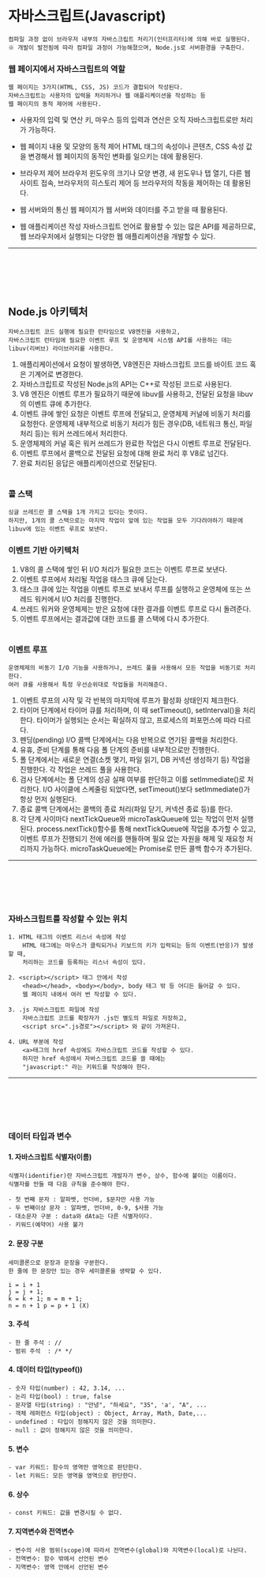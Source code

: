 # 자바스크립트(Javascript)
	컴파일 과정 없이 브라우저 내부의 자바스크립트 처리기(인터프리터)에 의해 바로 실행된다.
	※ 개발이 발전됨에 따라 컴파일 과정이 가능해졌으며, Node.js로 서버환경을 구축한다.

### 웹 페이지에서 자바스크립트의 역할
	웹 페이지는 3가지(HTML, CSS, JS) 코드가 결합되어 작성된다.
	자바스크립트는 사용자의 입력을 처리하거나 웹 애플리케이션을 작성하는 등
	웹 페이지의 동적 제어에 사용된다.

- 사용자의 입력 및 연산
    키, 마우스 등의 입력과 연산은 오직 자바스크립트로만 처리가 가능하다.

- 웹 페이지 내용 및 모양의 동적 제어
    HTML 태그의 속성이나 콘텐츠, CSS 속성 값을 변경해서
    웹 페이지의 동적인 변화를 일으키는 데에 활용된다.

- 브라우저 제어
    브라우저 윈도우의 크기나 모양 변경, 새 윈도우나 탭 열기, 다른 웹 사이트 접속,
    브라우저의 히스토리 제어 등 브라우저의 작동을 제어하는 데 활용된다.

- 웹 서버와의 통신
    웹 페이지가 웹 서버와 데이터를 주고 받을 때 활용된다.

- 웹 애플리케이션 작성
    자바스크립트 언어로 활용할 수 있는 많은 API를 제공하므로,
    웹 브라우저에서 실행되는 다양한 웹 애플리케이션을 개발할 수 있다.
<hr/>
<br/><br/><br/><br/>

## Node.js 아키텍처
    자바스크립트 코드 실행에 필요한 런타임으로 V8엔진을 사용하고, 
    자바스크립트 런타임에 필요한 이벤트 루프 및 운영체제 시스템 API를 사용하는 데는
    libuv(리버브) 라이브러리를 사용한다.

1. 애플리케이션에서 요청이 발생하면, V8엔진은 자바스크립트 코드를 바이트 코드 혹은 기계어로 변경한다.
2. 자바스크립트로 작성된 Node.js의 API는 C++로 작성된 코드로 사용된다.
3. V8 엔진은 이벤트 루프가 필요하기 때문에 libuv를 사용하고, 전달된 요청을 libuv의 이벤트 큐에 추가한다.
4. 이벤트 큐에 쌓인 요청은 이벤트 루프에 전달되고, 운영체제 커널에 비동기 처리를 요청한다.
    운영체제 내부적으로 비동기 처리가 힘든 경우(DB, 네트워크 통신, 파일 처리 등)는 워커 쓰레드에서 처리한다.
5. 운영체제의 커널 혹은 워커 쓰레드가 완료한 작업은 다시 이벤트 루프로 전달된다.
6. 이벤트 루프에서 콜백으로 전달된 요청에 대해 완료 처리 후 V8로 넘긴다.
7. 완료 처리된 응답은 애플리케이션으로 전달된다.
<br/><br/>

### 콜 스택
	싱글 쓰레드란 콜 스택을 1개 가지고 있다는 뜻이다.
	하지만, 1개의 콜 스택으로는 마지막 작업이 앞에 있는 작업을 모두 기다려야하기 때문에
	libuv에 있는 이벤트 루프로 보낸다.

### 이벤트 기반 아키텍처
1. V8의 콜 스택에 쌓인 뒤 I/O 처리가 필요한 코드는 이벤트 루프로 보낸다.
2. 이벤트 루프에서 처리될 작업을 태스크 큐에 담는다.
3. 태스크 큐에 있는 작업을 이벤트 루프로 보내서 루프를 실행하고 운영체에 또는 쓰레드 워커에서 I/O 처리를 진행한다.
4. 쓰레드 워커와 운영체제는 받은 요청에 대한 결과를 이벤트 루프로 다시 돌려준다.
5. 이벤트 루프에서는 결과값에 대한 코드를 콜 스택에 다시 추가한다.
<br/><br/>

### 이벤트 루프
	운영체제의 비동기 I/O 기능을 사용하거나, 쓰레드 풀을 사용해서 모든 작업을 비동기로 처리한다.
	여러 큐를 사용해서 특정 우선순위대로 작업들을 처리해준다.

1. 이벤트 루프의 시작 및 각 반복의 마지막에 루프가 활성화 상태인지 체크한다.
2. 타이머 단계에서 타이머 큐를 처리하며, 이 때 setTimeout(), setInterval()을 처리한다.
    타이머가 실행되는 순서는 확실하지 않고, 프로세스의 퍼포먼스에 따라 다르다.
3. 펜딩(pending) I/O 콜백 단계에서는 다음 반복으로 연기된 콜백을 처리한다.
4. 유휴, 준비 단계를 통해 다음 폴 단계의 준비를 내부적으로만 진행한다.
5. 폴 단계에서는 새로운 연결(소켓 맺기, 파일 읽기, DB 커넥션 생성하기 등) 작업을 진행한다.
    각 작업은 쓰레드 풀을 사용한다.
6. 검사 단계에서는 폴 단계의 성공 실패 여부를 판단하고 이를 setImmediate()로 처리한다.
    I/O 사이클에 스케줄링 되었다면, setTimeout()보다 setImmediate()가 항상 먼저 실행된다.
7. 종료 콜백 단계에서는 콜백의 종료 처리(파일 닫기, 커넥션 종료 등)를 한다.
8. 각 단계 사이마다 nextTickQueue와 microTaskQueue에 있는 작업이 먼저 실행된다.
    process.nextTick()함수를 통해 nextTickQueue에 작업을 추가할 수 있고,
    이벤트 루프가 진행되기 전에 에러를 핸들하며 필요 없는 자원을 해제 및 재요청 처리까지 가능하다.
    microTaskQueue에는 Promise로 만든 콜백 함수가 추가된다.
<hr/>
<br/><br/><br/><br/>

### 자바스크립트를 작성할 수 있는 위치
    1. HTML 태그의 이벤트 리스너 속성에 작성
        HTML 태그에는 마우스가 클릭되거나 키보드의 키가 입력되는 등의 이벤트(반응)가 발생할 때,
        처리하는 코드를 등록하는 리스너 속성이 있다.

    2. <script></script> 태그 안에서 작성
        <head></head>, <body></body>, body 태그 밖 등 어디든 들어갈 수 있다.
        웹 페이지 내에서 여러 번 작성할 수 있다.

    3. .js 자바스크립트 파일에 작성
        자바스크립트 코드를 확장자가 .js인 별도의 파일로 저장하고,
        <script src=".js경로"></script> 와 같이 가져온다.

    4. URL 부분에 작성
        <a>태그의 href 속성에도 자바스크립트 코드를 작성할 수 있다.
        하지만 href 속성에서 자바스크립트 코드를 쓸 때에는 
        "javascript:" 라는 키워드를 작성해야 한다.
<hr/>
<br/><br/><br/><br/>

### 데이터 타입과 변수
#### 1. 자바스크립트 식별자(이름)
####
    식별자(identifier)란 자바스크립트 개발자가 변수, 상수, 함수에 붙이는 이름이다.
    식별자를 만들 때 다음 규칙을 준수해야 한다.

    - 첫 번째 문자 : 알파벳, 언더바, $문자만 사용 가능
    - 두 번째이상 문자 : 알파벳, 언더바, 0-9, $사용 가능
    - 대소문자 구분 : data와 dAta는 다른 식별자이다.
    - 키워드(예약어) 사용 불가

#### 2. 문장 구분
####
    세미콜론으로 문장과 문장을 구분한다.
    한 줄에 한 문장만 있는 경우 세미콜론을 생략할 수 있다.

    i = i + 1
    j = j + 1;
    k = k + 1; m = m + 1;
    n = n + 1 p = p + 1 (X)

#### 3. 주석
    - 한 줄 주석 : //
    - 범위 주석  : /* */


#### 4. 데이터 타입(typeof())
    - 숫자 타입(number) : 42, 3.14, ...
    - 논리 타입(bool) : true, false
    - 문자열 타입(string) : "안녕", "하세요", "35", 'a', "A", ...
    - 객체 레퍼런스 타입(object) : Object, Array, Math, Date,...
    - undefined : 타입이 정해지지 않은 것을 의미한다.
    - null : 값이 정해지지 않은 것을 의미한다.


#### 5. 변수
    - var 키워드: 함수의 영역만 영역으로 판단한다.
    - let 키워드: 모든 영역을 영역으로 판단한다.


#### 6. 상수
    - const 키워드: 값을 변경시킬 수 없다.

#### 7. 지역변수와 전역변수
    - 변수의 사용 범위(scope)에 따라서 전역변수(global)와 지역변수(local)로 나뉜다.
    - 전역변수: 함수 밖에서 선언된 변수
    - 지역변수: 영역 안에서 선언된 변수


















